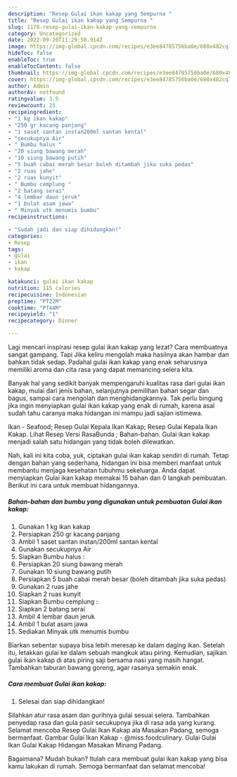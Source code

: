 ```yaml
---
description: "Resep Gulai ikan kakap yang Sempurna "
title: "Resep Gulai ikan kakap yang Sempurna "
slug: 1178-resep-gulai-ikan-kakap-yang-sempurna
category: Uncategorized
date: 2022-09-20T11:29:50.914Z
image: https://img-global.cpcdn.com/recipes/e3ee84785756ba0e/680x482cq70/gulai-ikan-kakap-foto-resep-utama.jpg
hideToc: false
enableToc: true
enableTocContent: false
thumbnail: https://img-global.cpcdn.com/recipes/e3ee84785756ba0e/680x482cq70/gulai-ikan-kakap-foto-resep-utama.jpg
cover: https://img-global.cpcdn.com/recipes/e3ee84785756ba0e/680x482cq70/gulai-ikan-kakap-foto-resep-utama.jpg
author: Admin
authorAv: notfound
ratingvalue: 3.5
reviewcount: 25
recipeingredient:
- "1 kg ikan kakap"
- "250 gr kacang panjang"
- "1 saset santan instan200ml santan kental"
- "secukupnya Air"
- " Bumbu halus "
- "20 siung bawang merah"
- "10 siung bawang putih"
- "5 buah cabai merah besar boleh ditambah jika suka pedas"
- "2 ruas jahe"
- "2 ruas kunyit"
- " Bumbu cemplung "
- "2 batang serai"
- "4 lembar daun jeruk"
- "1 bulat asam jawa"
- " Minyak utk menumis bumbu"
recipeinstructions:

- "Sudah jadi dan siap dihidangkan!"
categories:
- Resep
tags:
- gulai
- ikan
- kakap

katakunci: gulai ikan kakap 
nutrition: 115 calories
recipecuisine: Indonesian
preptime: "PT22M"
cooktime: "PT44M"
recipeyield: "1"
recipecategory: Dinner

---
```



Lagi mencari inspirasi resep gulai ikan kakap yang lezat? Cara membuatnya sangat gampang. Tapi Jika keliru mengolah maka hasilnya akan hambar dan bahkan tidak sedap. Padahal gulai ikan kakap yang enak seharusnya memiliki aroma dan cita rasa yang dapat memancing selera kita.


Banyak hal yang sedikit banyak mempengaruhi kualitas rasa dari gulai ikan kakap, mulai dari jenis bahan, selanjutnya pemilihan bahan segar dan bagus, sampai cara mengolah dan menghidangkannya. Tak perlu bingung jika ingin menyiapkan gulai ikan kakap yang enak di rumah, karena asal sudah tahu caranya maka hidangan ini mampu jadi sajian istimewa.

Ikan - Seafood; Resep Gulai Kepala Ikan Kakap; Resep Gulai Kepala Ikan Kakap. Lihat Resep Versi RasaBunda ; Bahan-bahan. Gulai ikan kakap menjadi salah satu hidangan yang tidak boleh dilewatkan.


Nah, kali ini kita coba, yuk, ciptakan gulai ikan kakap sendiri di rumah. Tetap dengan bahan yang sederhana, hidangan ini bisa memberi manfaat untuk membantu menjaga kesehatan tubuhmu sekeluarga. Anda dapat menyiapkan Gulai ikan kakap memakai 15 bahan dan 0 langkah pembuatan. Berikut ini cara untuk membuat hidangannya.

<!--inarticleads1-->

##### Bahan-bahan dan bumbu yang digunakan untuk pembuatan Gulai ikan kakap:

1. Gunakan 1 kg ikan kakap
1. Persiapkan 250 gr kacang panjang
1. Ambil 1 saset santan instan/200ml santan kental
1. Gunakan secukupnya Air
1. Siapkan  Bumbu halus :
1. Persiapkan 20 siung bawang merah
1. Gunakan 10 siung bawang putih
1. Persiapkan 5 buah cabai merah besar (boleh ditambah jika suka pedas)
1. Gunakan 2 ruas jahe
1. Siapkan 2 ruas kunyit
1. Siapkan  Bumbu cemplung :
1. Siapkan 2 batang serai
1. Ambil 4 lembar daun jeruk
1. Ambil 1 bulat asam jawa
1. Sediakan  Minyak utk menumis bumbu


Biarkan sebentar supaya bisa lebih meresap ke dalam daging ikan. Setelah itu, letakkan gulai ke dalam sebuah mangkuk atau piring. Kemudian, sajikan gulai ikan kakap di atas piring saji bersama nasi yang masih hangat. Tambahkan taburan bawang goreng, agar rasanya semakin enak. 

<!--inarticleads2-->

##### Cara membuat Gulai ikan kakap:


1. Selesai dan siap dihidangkan!

Silahkan atur rasa asam dan gurihnya gulai sesuai selera. Tambahkan penyedap rasa dan gula pasir secukupnya jika di rasa ada yang kurang. Selamat mencoba Resep Gulai Ikan Kakap ala Masakan Padang, semoga bermanfaat. Gambar Gulai Ikan Kakap - @miss.foodculinary. Gulai Gulai Ikan Gulai Kakap Hidangan Masakan Minang Padang. 

Bagaimana? Mudah bukan? Itulah cara membuat gulai ikan kakap yang bisa kamu lakukan di rumah. Semoga bermanfaat dan selamat mencoba!
